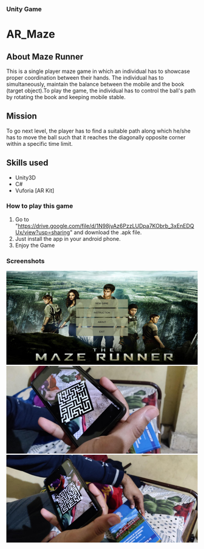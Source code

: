 ### Unity Game
# AR_Maze
## About Maze Runner
This is a single player maze game in which an individual has to showcase proper coordination between their hands. The individual has to simultaneously, maintain the balance between the mobile and the book (target object).To play the game, the individual has to control the ball's path by rotating the book and keeping mobile stable.
## Mission
To go next level, the player has to find a suitable path along which he/she has to move the ball such that it reaches the diagonally opposite corner within a specific time limit.
## Skills used
- Unity3D
- C#
- Vuforia [AR Kit]
### How to play this game
1. Go to "https://drive.google.com/file/d/1N98jyAz6PzzLUDpa7KObrb_3xEnEDQUx/view?usp=sharing" and download the .apk file.
2. Just install the app in your android phone.
3. Enjoy the Game

### Screenshots
![alt GamePlay01](https://github.com/adityamudgil2505/AR_Maze/blob/master/ScreenShots/Screenshot_20190125-221719.jpg)
![alt GamePlay01](https://github.com/adityamudgil2505/AR_Maze/blob/master/ScreenShots/IMG_20190125_221832.jpg)
![alt GamePlay01](https://github.com/adityamudgil2505/AR_Maze/blob/master/ScreenShots/IMG_20190125_221856.jpg)
